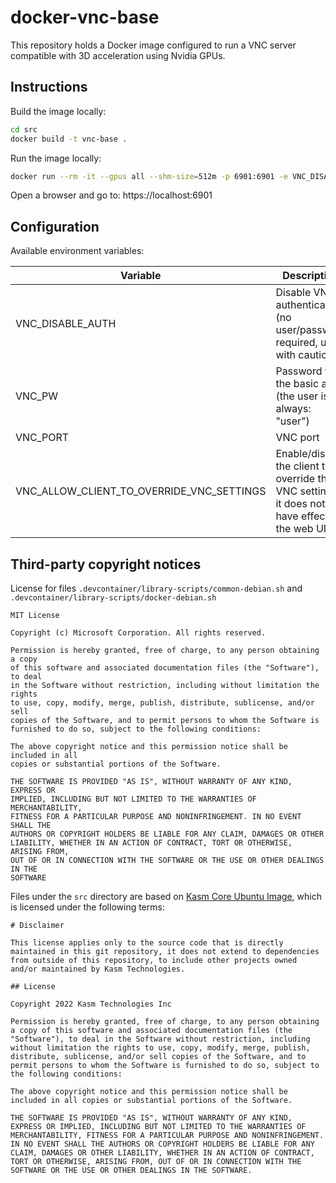 # docker-vnc-base

This repository holds a Docker image configured to run a VNC server compatible with 3D acceleration using Nvidia GPUs.

## Instructions

Build the image locally:

```bash
cd src
docker build -t vnc-base . 
```

Run the image locally:

```bash
docker run --rm -it --gpus all --shm-size=512m -p 6901:6901 -e VNC_DISABLE_AUTH=true --user root vnc-base
```

Open a browser and go to: https://localhost:6901

## Configuration

Available environment variables:

| Variable                                  | Description                                                                                   | Default     |
|-------------------------------------------|-----------------------------------------------------------------------------------------------|-------------|
| VNC_DISABLE_AUTH                          | Disable VNC authentication (no user/password required, use with caution)                      | false       |
| VNC_PW                                    | Password for the basic auth (the user is always: "user")                                      | vncpassword |
| VNC_PORT                                  | VNC port                                                                                      | 6901        |
| VNC_ALLOW_CLIENT_TO_OVERRIDE_VNC_SETTINGS | Enable/disable the client to override the VNC settings, it does not have effect on the web UI | false       |


## Third-party copyright notices

License for files `.devcontainer/library-scripts/common-debian.sh` and `.devcontainer/library-scripts/docker-debian.sh`

    MIT License

    Copyright (c) Microsoft Corporation. All rights reserved.

    Permission is hereby granted, free of charge, to any person obtaining a copy
    of this software and associated documentation files (the "Software"), to deal
    in the Software without restriction, including without limitation the rights
    to use, copy, modify, merge, publish, distribute, sublicense, and/or sell
    copies of the Software, and to permit persons to whom the Software is
    furnished to do so, subject to the following conditions:

    The above copyright notice and this permission notice shall be included in all
    copies or substantial portions of the Software.

    THE SOFTWARE IS PROVIDED "AS IS", WITHOUT WARRANTY OF ANY KIND, EXPRESS OR
    IMPLIED, INCLUDING BUT NOT LIMITED TO THE WARRANTIES OF MERCHANTABILITY,
    FITNESS FOR A PARTICULAR PURPOSE AND NONINFRINGEMENT. IN NO EVENT SHALL THE
    AUTHORS OR COPYRIGHT HOLDERS BE LIABLE FOR ANY CLAIM, DAMAGES OR OTHER
    LIABILITY, WHETHER IN AN ACTION OF CONTRACT, TORT OR OTHERWISE, ARISING FROM,
    OUT OF OR IN CONNECTION WITH THE SOFTWARE OR THE USE OR OTHER DEALINGS IN THE
    SOFTWARE

Files under the `src` directory are based on [Kasm Core Ubuntu Image](https://github.com/kasmtech/workspaces-core-images), which is licensed under the following terms:

    # Disclaimer

    This license applies only to the source code that is directly maintained in this git repository, it does not extend to dependencies from outside of this repository, to include other projects owned and/or maintained by Kasm Technologies.

    ## License

    Copyright 2022 Kasm Technologies Inc

    Permission is hereby granted, free of charge, to any person obtaining a copy of this software and associated documentation files (the "Software"), to deal in the Software without restriction, including without limitation the rights to use, copy, modify, merge, publish, distribute, sublicense, and/or sell copies of the Software, and to permit persons to whom the Software is furnished to do so, subject to the following conditions:

    The above copyright notice and this permission notice shall be included in all copies or substantial portions of the Software.

    THE SOFTWARE IS PROVIDED "AS IS", WITHOUT WARRANTY OF ANY KIND, EXPRESS OR IMPLIED, INCLUDING BUT NOT LIMITED TO THE WARRANTIES OF MERCHANTABILITY, FITNESS FOR A PARTICULAR PURPOSE AND NONINFRINGEMENT. IN NO EVENT SHALL THE AUTHORS OR COPYRIGHT HOLDERS BE LIABLE FOR ANY CLAIM, DAMAGES OR OTHER LIABILITY, WHETHER IN AN ACTION OF CONTRACT, TORT OR OTHERWISE, ARISING FROM, OUT OF OR IN CONNECTION WITH THE SOFTWARE OR THE USE OR OTHER DEALINGS IN THE SOFTWARE.


